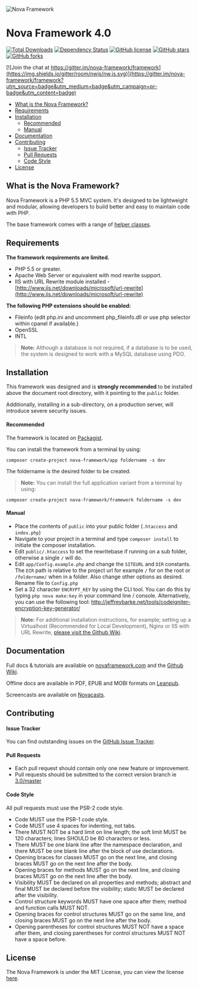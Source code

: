 ![Nova Framework](https://novaframework.com/themes/nova/assets/images/nova.png)

# Nova Framework 4.0

[![Total Downloads](https://img.shields.io/packagist/dt/nova-framework/framework.svg)](https://packagist.org/packages/nova-framework/framework)
[![Dependency Status](https://www.versioneye.com/user/projects/554367f738331321e2000005/badge.svg)](https://www.versioneye.com/user/projects/554367f738331321e2000005)
[![GitHub license](https://img.shields.io/badge/license-MIT-blue.svg)](https://github.com/nova-framework/framework/blob/master/LICENSE.txt)
[![GitHub stars](https://img.shields.io/github/stars/nova-framework/framework.svg)](https://github.com/nova-framework/framework/stargazers)
[![GitHub forks](https://img.shields.io/github/forks/nova-framework/framework.svg)](https://github.com/nova-framework/framework/network)

[![Join the chat at https://gitter.im/nova-framework/framework](https://img.shields.io/gitter/room/nwjs/nw.js.svg)](https://gitter.im/nova-framework/framework?utm_source=badge&utm_medium=badge&utm_campaign=pr-badge&utm_content=badge)

- [What is the Nova Framework?](#what-is-the-nova-framework)
- [Requirements](#requirements)
- [Installation](#installation)
    - [Recommended](#recommended)
    - [Manual](#manual)
- [Documentation](#documentation)
- [Contributing](#contributing)
    - [Issue Tracker](#issue-tracker)
    - [Pull Requests](#pull-requests)
    - [Code Style](#code-style)
- [License](#license)

## What is the Nova Framework?

Nova Framework is a PHP 5.5 MVC system. It's designed to be lightweight and modular, allowing developers to build better and easy to maintain code with PHP.

The base framework comes with a range of [helper classes](https://github.com/nova-framework/framework/tree/master/system/Helpers).

## Requirements

**The framework requirements are limited.**

- PHP 5.5 or greater.
- Apache Web Server or equivalent with mod rewrite support.
- IIS with URL Rewrite module installed - [http://www.iis.net/downloads/microsoft/url-rewrite](http://www.iis.net/downloads/microsoft/url-rewrite)

**The following PHP extensions should be enabled:**

- Fileinfo (edit php.ini and uncomment php_fileinfo.dll or use php selector within cpanel if available.)
- OpenSSL
- INTL

> **Note:** Although a database is not required, if a database is to be used, the system is designed to work with a MySQL database using PDO.

## Installation

This framework was designed and is **strongly recommended** to be installed above the document root directory, with it pointing to the `public` folder.

Additionally, installing in a sub-directory, on a production server, will introduce severe security issues.

#### Recommended
The framework is located on [Packagist](https://packagist.org/packages/nova-framework/app).

You can install the framework from a terminal by using:

```
composer create-project nova-framework/app foldername -s dev
```

The foldername is the desired folder to be created.


> **Note:** You can install the full application variant from a terminal by using:

```
composer create-project nova-framework/framework foldername -s dev
```

#### Manual

- Place the contents of `public` into your public folder (`.htaccess` and `index.php`)
- Navigate to your project in a terminal and type `composer install` to initiate the composer installation.
- Edit `public/.htaccess` to set the rewritebase if running on a sub folder, otherwise a single `/` will do.
- Edit `app/Config.example.php` and change the `SITEURL` and `DIR` constants. The `DIR` path is relative to the project url for example `/` for on the root or `/foldername/` when in a folder. Also change other options as desired. Rename file to `Config.php`
- Set a 32 character `ENCRYPT_KEY` by using the CLI tool. You can do this by typing `php nova make:key` in your command line / console. Alternatively, you can use the following tool: http://jeffreybarke.net/tools/codeigniter-encryption-key-generator/

> **Note:** For additional installation instructions, for example; setting up a Virtualhost (Recommended for Local Development), Nginx or IIS with URL Rewrite, [please visit the Github Wiki](https://github.com/nova-framework/framework/wiki/Install).

## Documentation

Full docs & tutorials are available on [novaframework.com](http://novaframework.com) and the [Github Wiki](https://github.com/nova-framework/framework/wiki).

Offline docs are available in PDF, EPUB and MOBI formats on [Leanpub](https://leanpub.com/novaframeworkmanual22).

Screencasts are available on [Novacasts](http://novacasts.com).

## Contributing

#### Issue Tracker

You can find outstanding issues on the [GitHub Issue Tracker](https://github.com/nova-framework/framework/issues).

#### Pull Requests

* Each pull request should contain only one new feature or improvement.
* Pull requests should be submitted to the correct version branch ie [3.0/master](https://github.com/nova-framework/framework/tree/master)

#### Code Style

All pull requests must use the PSR-2 code style.

* Code MUST use the PSR-1 code style.
* Code MUST use 4 spaces for indenting, not tabs.
* There MUST NOT be a hard limit on line length; the soft limit MUST be 120 characters; lines SHOULD be 80 characters or less.
* There MUST be one blank line after the namespace declaration, and there MUST be one blank line after the block of use declarations.
* Opening braces for classes MUST go on the next line, and closing braces MUST go on the next line after the body.
* Opening braces for methods MUST go on the next line, and closing braces MUST go on the next line after the body.
* Visibility MUST be declared on all properties and methods; abstract and final MUST be declared before the visibility; static MUST be declared after the visibility.
* Control structure keywords MUST have one space after them; method and function calls MUST NOT.
* Opening braces for control structures MUST go on the same line, and closing braces MUST go on the next line after the body.
* Opening parentheses for control structures MUST NOT have a space after them, and closing parentheses for control structures MUST NOT have a space before.

## License

The Nova Framework is under the MIT License, you can view the license [here](https://github.com/nova-framework/framework/blob/master/LICENSE.txt).
